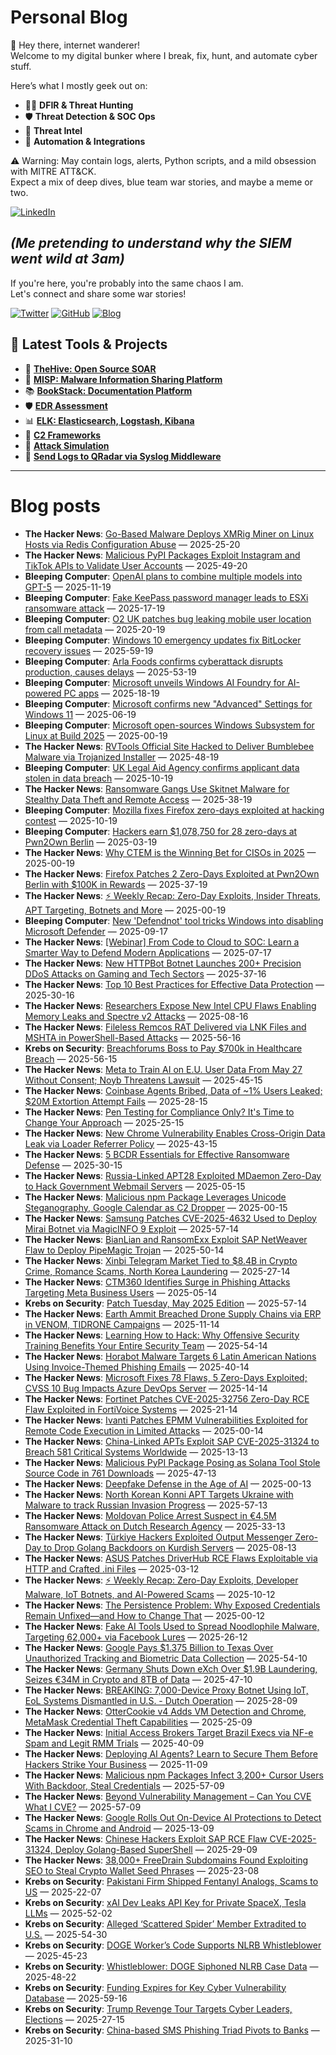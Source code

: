 # Personal Blog

👋 Hey there, internet wanderer!  
Welcome to my digital bunker where I break, fix, hunt, and automate cyber stuff.  

Here’s what I mostly geek out on:

- 🕵️‍♂️ **DFIR & Threat Hunting**  
- 🛡️ **Threat Detection & SOC Ops**  
- 🧠 **Threat Intel**  
- 🤖 **Automation & Integrations**

⚠️ Warning: May contain logs, alerts, Python scripts, and a mild obsession with MITRE ATT&CK.  
Expect a mix of deep dives, blue team war stories, and maybe a meme or two.

[![LinkedIn](https://img.shields.io/badge/LinkedIn-Connect-blue?style=flat&logo=linkedin)](https://www.linkedin.com/in/0xatef)

*(Me pretending to understand why the SIEM went wild at 3am)*  
---  
If you're here, you're probably into the same chaos I am.  
Let's connect and share some war stories!

[![Twitter](https://img.shields.io/badge/Twitter-%400xatef-1DA1F2?style=flat&logo=twitter&logoColor=white)](https://twitter.com/0xatef)
[![GitHub](https://img.shields.io/badge/GitHub-0xAtef-181717?style=flat&logo=github)](https://github.com/0xAtef)
[![Blog](https://img.shields.io/badge/Blog-0xAtef.github.io-orange?style=flat&logo=jekyll)](https://0xatef.github.io)


## 🧰 Latest Tools & Projects

- 🐝 [**TheHive: Open Source SOAR**](https://0xatef.github.io/Projects/#thehive-open-source-soar)  
- 🧬 [**MISP: Malware Information Sharing Platform**](https://0xatef.github.io/Projects/#misp-malware-information-sharing-platform)  
- 📚 [**BookStack: Documentation Platform**](https://0xatef.github.io/Projects/#bookstack-documentation-platform)  
- 🛡️ [**EDR Assessment**](https://0xatef.github.io/Projects/#edr-assessment)  
- 📊 [**ELK: Elasticsearch, Logstash, Kibana**](https://0xatef.github.io/Projects/#elk-elasticsearch-logstash-kibana)  
- 🎯 [**C2 Frameworks**](https://0xatef.github.io/Projects/#c2-frameworks)  
- 🧨 [**Attack Simulation**](https://0xatef.github.io/Projects/#attack-simulation)  
- 🔄 [**Send Logs to QRadar via Syslog Middleware**](https://0xatef.github.io/Projects/#how-to-send-logs-from-an-api-to-qradar-siem-through-syslog-middleware)  

---

# Blog posts
<!-- BLOG-POST-LIST:START -->
- **The Hacker News**: [Go-Based Malware Deploys XMRig Miner on Linux Hosts via Redis Configuration Abuse](https://thehackernews.com/2025/05/go-based-malware-deploys-xmrig-miner-on.html) — 2025-25-20
- **The Hacker News**: [Malicious PyPI Packages Exploit Instagram and TikTok APIs to Validate User Accounts](https://thehackernews.com/2025/05/malicious-pypi-packages-exploit.html) — 2025-49-20
- **Bleeping Computer**: [OpenAI plans to combine multiple models into GPT-5](https://www.bleepingcomputer.com/news/artificial-intelligence/openai-plans-to-combine-multiple-models-into-gpt-5/) — 2025-11-19
- **Bleeping Computer**: [Fake KeePass password manager leads to ESXi ransomware attack](https://www.bleepingcomputer.com/news/security/fake-keepass-password-manager-leads-to-esxi-ransomware-attack/) — 2025-17-19
- **Bleeping Computer**: [O2 UK patches bug leaking mobile user location from call metadata](https://www.bleepingcomputer.com/news/security/o2-uk-patches-bug-leaking-mobile-user-location-from-call-metadata/) — 2025-20-19
- **Bleeping Computer**: [Windows 10 emergency updates fix BitLocker recovery issues](https://www.bleepingcomputer.com/news/microsoft/windows-10-emergency-updates-fix-bitlocker-recovery-issues/) — 2025-59-19
- **Bleeping Computer**: [Arla Foods confirms cyberattack disrupts production, causes delays](https://www.bleepingcomputer.com/news/security/arla-foods-confirms-cyberattack-disrupts-production-causes-delays/) — 2025-53-19
- **Bleeping Computer**: [Microsoft unveils Windows AI Foundry for AI-powered PC apps](https://www.bleepingcomputer.com/news/microsoft/microsoft-unveils-windows-ai-foundry-for-ai-powered-pc-apps/) — 2025-18-19
- **Bleeping Computer**: [Microsoft confirms new &quot;Advanced&quot; Settings for Windows 11](https://www.bleepingcomputer.com/news/microsoft/microsoft-confirms-new-advanced-settings-for-windows-11/) — 2025-06-19
- **Bleeping Computer**: [Microsoft open-sources Windows Subsystem for Linux at Build 2025](https://www.bleepingcomputer.com/news/microsoft/microsoft-open-sources-windows-subsystem-for-linux-at-build-2025/) — 2025-00-19
- **The Hacker News**: [RVTools Official Site Hacked to Deliver Bumblebee Malware via Trojanized Installer](https://thehackernews.com/2025/05/rvtools-official-site-hacked-to-deliver.html) — 2025-48-19
- **Bleeping Computer**: [UK Legal Aid Agency confirms applicant data stolen in data breach](https://www.bleepingcomputer.com/news/security/uk-legal-aid-agency-confirms-applicant-data-stolen-in-data-breach/) — 2025-10-19
- **The Hacker News**: [Ransomware Gangs Use Skitnet Malware for Stealthy Data Theft and Remote Access](https://thehackernews.com/2025/05/ransomware-gangs-use-skitnet-malware.html) — 2025-38-19
- **Bleeping Computer**: [Mozilla fixes Firefox zero-days exploited at hacking contest](https://www.bleepingcomputer.com/news/security/mozilla-fixes-firefox-zero-days-exploited-at-hacking-contest/) — 2025-10-19
- **Bleeping Computer**: [Hackers earn $1,078,750 for 28 zero-days at Pwn2Own Berlin](https://www.bleepingcomputer.com/news/security/hackers-earn-1-078-750-for-28-zero-days-at-pwn2own-berlin/) — 2025-03-19
- **The Hacker News**: [Why CTEM is the Winning Bet for CISOs in 2025](https://thehackernews.com/2025/05/why-ctem-is-winning-bet-for-cisos-in.html) — 2025-00-19
- **The Hacker News**: [Firefox Patches 2 Zero-Days Exploited at Pwn2Own Berlin with $100K in Rewards](https://thehackernews.com/2025/05/firefox-patches-2-zero-days-exploited.html) — 2025-37-19
- **The Hacker News**: [⚡ Weekly Recap: Zero-Day Exploits, Insider Threats, APT Targeting, Botnets and More](https://thehackernews.com/2025/05/weekly-recap-zero-day-exploits-insider.html) — 2025-00-19
- **Bleeping Computer**: [New &#39;Defendnot&#39; tool tricks Windows into disabling Microsoft Defender](https://www.bleepingcomputer.com/news/microsoft/new-defendnot-tool-tricks-windows-into-disabling-microsoft-defender/) — 2025-09-17
- **The Hacker News**: [[Webinar] From Code to Cloud to SOC: Learn a Smarter Way to Defend Modern Applications](https://thehackernews.com/2025/05/from-code-to-cloud-to-soc-learn-smarter.html) — 2025-07-17
- **The Hacker News**: [New HTTPBot Botnet Launches 200+ Precision DDoS Attacks on Gaming and Tech Sectors](https://thehackernews.com/2025/05/new-httpbot-botnet-launches-200.html) — 2025-37-16
- **The Hacker News**: [Top 10 Best Practices for Effective Data Protection](https://thehackernews.com/2025/05/top-10-best-practices-for-effective.html) — 2025-30-16
- **The Hacker News**: [Researchers Expose New Intel CPU Flaws Enabling Memory Leaks and Spectre v2 Attacks](https://thehackernews.com/2025/05/researchers-expose-new-intel-cpu-flaws.html) — 2025-08-16
- **The Hacker News**: [Fileless Remcos RAT Delivered via LNK Files and MSHTA in PowerShell-Based Attacks](https://thehackernews.com/2025/05/fileless-remcos-rat-delivered-via-lnk.html) — 2025-56-16
- **Krebs on Security**: [Breachforums Boss to Pay $700k in Healthcare Breach](https://krebsonsecurity.com/2025/05/breachforums-boss-to-pay-700k-in-healthcare-breach/) — 2025-56-15
- **The Hacker News**: [Meta to Train AI on E.U. User Data From May 27 Without Consent; Noyb Threatens Lawsuit](https://thehackernews.com/2025/05/meta-to-train-ai-on-eu-user-data-from.html) — 2025-45-15
- **The Hacker News**: [Coinbase Agents Bribed, Data of ~1% Users Leaked; $20M Extortion Attempt Fails](https://thehackernews.com/2025/05/coinbase-agents-bribed-data-of-1-users.html) — 2025-28-15
- **The Hacker News**: [Pen Testing for Compliance Only? It&#39;s Time to Change Your Approach](https://thehackernews.com/2025/05/pen-testing-for-compliance-only-its.html) — 2025-25-15
- **The Hacker News**: [New Chrome Vulnerability Enables Cross-Origin Data Leak via Loader Referrer Policy](https://thehackernews.com/2025/05/new-chrome-vulnerability-enables-cross.html) — 2025-43-15
- **The Hacker News**: [5 BCDR Essentials for Effective Ransomware Defense](https://thehackernews.com/2025/05/top-5-bcdr-capabilities-for-ransomware-defense.html) — 2025-30-15
- **The Hacker News**: [Russia-Linked APT28 Exploited MDaemon Zero-Day to Hack Government Webmail Servers](https://thehackernews.com/2025/05/russia-linked-apt28-exploited-mdaemon.html) — 2025-05-15
- **The Hacker News**: [Malicious npm Package Leverages Unicode Steganography, Google Calendar as C2 Dropper](https://thehackernews.com/2025/05/malicious-npm-package-leverages-unicode.html) — 2025-00-15
- **The Hacker News**: [Samsung Patches CVE-2025-4632 Used to Deploy Mirai Botnet via MagicINFO 9 Exploit](https://thehackernews.com/2025/05/samsung-patches-cve-2025-4632-used-to.html) — 2025-57-14
- **The Hacker News**: [BianLian and RansomExx Exploit SAP NetWeaver Flaw to Deploy PipeMagic Trojan](https://thehackernews.com/2025/05/bianlian-and-ransomexx-exploit-sap.html) — 2025-50-14
- **The Hacker News**: [Xinbi Telegram Market Tied to $8.4B in Crypto Crime, Romance Scams, North Korea Laundering](https://thehackernews.com/2025/05/xinbi-telegram-market-tied-to-84b-in.html) — 2025-27-14
- **The Hacker News**: [CTM360 Identifies Surge in Phishing Attacks Targeting Meta Business Users](https://thehackernews.com/2025/05/ctm360-identifies-surge-in-phishing.html) — 2025-05-14
- **Krebs on Security**: [Patch Tuesday, May 2025 Edition](https://krebsonsecurity.com/2025/05/patch-tuesday-may-2025-edition/) — 2025-57-14
- **The Hacker News**: [Earth Ammit Breached Drone Supply Chains via ERP in VENOM, TIDRONE Campaigns](https://thehackernews.com/2025/05/earth-ammit-breached-drone-supply.html) — 2025-11-14
- **The Hacker News**: [Learning How to Hack: Why Offensive Security Training Benefits Your Entire Security Team](https://thehackernews.com/2025/05/learning-how-to-hack-why-offensive.html) — 2025-54-14
- **The Hacker News**: [Horabot Malware Targets 6 Latin American Nations Using Invoice-Themed Phishing Emails](https://thehackernews.com/2025/05/horabot-malware-targets-6-latin.html) — 2025-40-14
- **The Hacker News**: [Microsoft Fixes 78 Flaws, 5 Zero-Days Exploited; CVSS 10 Bug Impacts Azure DevOps Server](https://thehackernews.com/2025/05/microsoft-fixes-78-flaws-5-zero-days.html) — 2025-14-14
- **The Hacker News**: [Fortinet Patches CVE-2025-32756 Zero-Day RCE Flaw Exploited in FortiVoice Systems](https://thehackernews.com/2025/05/fortinet-patches-cve-2025-32756-zero.html) — 2025-21-14
- **The Hacker News**: [Ivanti Patches EPMM Vulnerabilities Exploited for Remote Code Execution in Limited Attacks](https://thehackernews.com/2025/05/ivanti-patches-epmm-vulnerabilities.html) — 2025-00-14
- **The Hacker News**: [China-Linked APTs Exploit SAP CVE-2025-31324 to Breach 581 Critical Systems Worldwide](https://thehackernews.com/2025/05/china-linked-apts-exploit-sap-cve-2025.html) — 2025-13-13
- **The Hacker News**: [Malicious PyPI Package Posing as Solana Tool Stole Source Code in 761 Downloads](https://thehackernews.com/2025/05/malicious-pypi-package-posing-as-solana.html) — 2025-47-13
- **The Hacker News**: [Deepfake Defense in the Age of AI](https://thehackernews.com/2025/05/deepfake-defense-in-age-of-ai.html) — 2025-00-13
- **The Hacker News**: [North Korean Konni APT Targets Ukraine with Malware to track Russian Invasion Progress](https://thehackernews.com/2025/05/north-korean-konni-apt-targets-ukraine.html) — 2025-57-13
- **The Hacker News**: [Moldovan Police Arrest Suspect in €4.5M Ransomware Attack on Dutch Research Agency](https://thehackernews.com/2025/05/moldovan-police-arrest-suspect-in-45m.html) — 2025-33-13
- **The Hacker News**: [Türkiye Hackers Exploited Output Messenger Zero-Day to Drop Golang Backdoors on Kurdish Servers](https://thehackernews.com/2025/05/turkiye-hackers-exploited-output.html) — 2025-08-13
- **The Hacker News**: [ASUS Patches DriverHub RCE Flaws Exploitable via HTTP and Crafted .ini Files](https://thehackernews.com/2025/05/asus-patches-driverhub-rce-flaws.html) — 2025-03-12
- **The Hacker News**: [⚡ Weekly Recap: Zero-Day Exploits, Developer Malware, IoT Botnets, and AI-Powered Scams](https://thehackernews.com/2025/05/weekly-recap-zero-day-exploits.html) — 2025-10-12
- **The Hacker News**: [The Persistence Problem: Why Exposed Credentials Remain Unfixed—and How to Change That](https://thehackernews.com/2025/05/the-persistence-problem-why-exposed.html) — 2025-00-12
- **The Hacker News**: [Fake AI Tools Used to Spread Noodlophile Malware, Targeting 62,000+ via Facebook Lures](https://thehackernews.com/2025/05/fake-ai-tools-used-to-spread.html) — 2025-26-12
- **The Hacker News**: [Google Pays $1.375 Billion to Texas Over Unauthorized Tracking and Biometric Data Collection](https://thehackernews.com/2025/05/google-pays-1375-billion-to-texas-over.html) — 2025-54-10
- **The Hacker News**: [Germany Shuts Down eXch Over $1.9B Laundering, Seizes €34M in Crypto and 8TB of Data](https://thehackernews.com/2025/05/germany-shuts-down-exch-over-19b.html) — 2025-47-10
- **The Hacker News**: [BREAKING: 7,000-Device Proxy Botnet Using IoT, EoL Systems Dismantled in U.S. - Dutch Operation](https://thehackernews.com/2025/05/breaking-7000-device-proxy-botnet-using.html) — 2025-28-09
- **The Hacker News**: [OtterCookie v4 Adds VM Detection and Chrome, MetaMask Credential Theft Capabilities](https://thehackernews.com/2025/05/ottercookie-v4-adds-vm-detection-and.html) — 2025-25-09
- **The Hacker News**: [Initial Access Brokers Target Brazil Execs via NF-e Spam and Legit RMM Trials](https://thehackernews.com/2025/05/initial-access-brokers-target-brazil.html) — 2025-40-09
- **The Hacker News**: [Deploying AI Agents? Learn to Secure Them Before Hackers Strike Your Business](https://thehackernews.com/2025/05/deploying-ai-agents-learn-to-secure.html) — 2025-11-09
- **The Hacker News**: [Malicious npm Packages Infect 3,200+ Cursor Users With Backdoor, Steal Credentials](https://thehackernews.com/2025/05/malicious-npm-packages-infect-3200.html) — 2025-57-09
- **The Hacker News**: [Beyond Vulnerability Management – Can You CVE What I CVE?](https://thehackernews.com/2025/05/beyond-vulnerability-management-cves.html) — 2025-57-09
- **The Hacker News**: [Google Rolls Out On-Device AI Protections to Detect Scams in Chrome and Android](https://thehackernews.com/2025/05/google-rolls-out-on-device-ai.html) — 2025-13-09
- **The Hacker News**: [Chinese Hackers Exploit SAP RCE Flaw CVE-2025-31324, Deploy Golang-Based SuperShell](https://thehackernews.com/2025/05/chinese-hackers-exploit-sap-rce-flaw.html) — 2025-29-09
- **The Hacker News**: [38,000+ FreeDrain Subdomains Found Exploiting SEO to Steal Crypto Wallet Seed Phrases](https://thehackernews.com/2025/05/38000-freedrain-subdomains-found.html) — 2025-23-08
- **Krebs on Security**: [Pakistani Firm Shipped Fentanyl Analogs, Scams to US](https://krebsonsecurity.com/2025/05/pakistani-firm-shipped-fentanyl-analogs-scams-to-us/) — 2025-22-07
- **Krebs on Security**: [xAI Dev Leaks API Key for Private SpaceX, Tesla LLMs](https://krebsonsecurity.com/2025/05/xai-dev-leaks-api-key-for-private-spacex-tesla-llms/) — 2025-52-02
- **Krebs on Security**: [Alleged ‘Scattered Spider’ Member Extradited to U.S.](https://krebsonsecurity.com/2025/04/alleged-scattered-spider-member-extradited-to-u-s/) — 2025-54-30
- **Krebs on Security**: [DOGE Worker’s Code Supports NLRB Whistleblower](https://krebsonsecurity.com/2025/04/doge-workers-code-supports-nlrb-whistleblower/) — 2025-45-23
- **Krebs on Security**: [Whistleblower: DOGE Siphoned NLRB Case Data](https://krebsonsecurity.com/2025/04/whistleblower-doge-siphoned-nlrb-case-data/) — 2025-48-22
- **Krebs on Security**: [Funding Expires for Key Cyber Vulnerability Database](https://krebsonsecurity.com/2025/04/funding-expires-for-key-cyber-vulnerability-database/) — 2025-59-16
- **Krebs on Security**: [Trump Revenge Tour Targets Cyber Leaders, Elections](https://krebsonsecurity.com/2025/04/trump-revenge-tour-targets-cyber-leaders-elections/) — 2025-27-15
- **Krebs on Security**: [China-based SMS Phishing Triad Pivots to Banks](https://krebsonsecurity.com/2025/04/china-based-sms-phishing-triad-pivots-to-banks/) — 2025-31-10<!-- BLOG-POST-LIST:END -->
